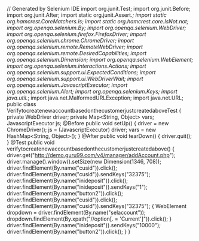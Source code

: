 // Generated by Selenium IDE
import org.junit.Test;
import org.junit.Before;
import org.junit.After;
import static org.junit.Assert.*;
import static org.hamcrest.CoreMatchers.is;
import static org.hamcrest.core.IsNot.not;
import org.openqa.selenium.By;
import org.openqa.selenium.WebDriver;
import org.openqa.selenium.firefox.FirefoxDriver;
import org.openqa.selenium.chrome.ChromeDriver;
import org.openqa.selenium.remote.RemoteWebDriver;
import org.openqa.selenium.remote.DesiredCapabilities;
import org.openqa.selenium.Dimension;
import org.openqa.selenium.WebElement;
import org.openqa.selenium.interactions.Actions;
import org.openqa.selenium.support.ui.ExpectedConditions;
import org.openqa.selenium.support.ui.WebDriverWait;
import org.openqa.selenium.JavascriptExecutor;
import org.openqa.selenium.Alert;
import org.openqa.selenium.Keys;
import java.util.*;
import java.net.MalformedURLException;
import java.net.URL;
public class VerifytocreatenewaccountbasedonthecustomerjustcreatedaboveTest {
  private WebDriver driver;
  private Map<String, Object> vars;
  JavascriptExecutor js;
  @Before
  public void setUp() {
    driver = new ChromeDriver();
    js = (JavascriptExecutor) driver;
    vars = new HashMap<String, Object>();
  }
  @After
  public void tearDown() {
    driver.quit();
  }
  @Test
  public void verifytocreatenewaccountbasedonthecustomerjustcreatedabove() {
    driver.get("http://demo.guru99.com/v4/manager/addAccount.php");
    driver.manage().window().setSize(new Dimension(1346, 708));
    driver.findElement(By.name("cusid")).click();
    driver.findElement(By.name("cusid")).sendKeys("32375");
    driver.findElement(By.name("inideposit")).click();
    driver.findElement(By.name("inideposit")).sendKeys("1");
    driver.findElement(By.name("button2")).click();
    driver.findElement(By.name("cusid")).click();
    driver.findElement(By.name("cusid")).sendKeys("32375");
    {
      WebElement dropdown = driver.findElement(By.name("selaccount"));
      dropdown.findElement(By.xpath("//option[. = 'Current']")).click();
    }
    driver.findElement(By.name("inideposit")).sendKeys("10000");
    driver.findElement(By.name("button2")).click();
  }
}
